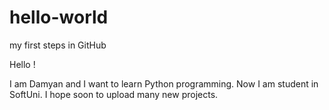 # hello-world
my first steps in GitHub

Hello !

I am Damyan and I want to learn Python programming. Now I am student in SoftUni. I hope soon to upload many new projects.
